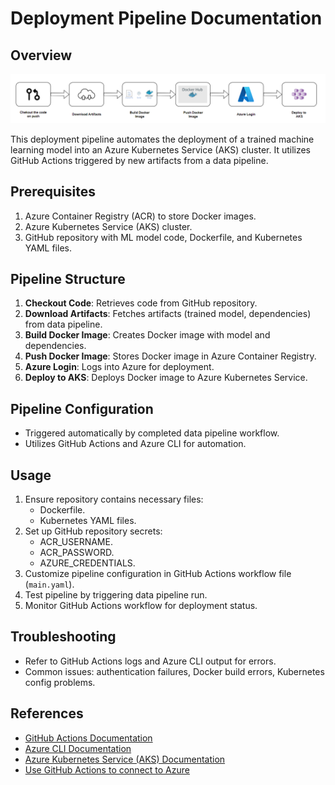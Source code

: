 # Deployment Pipeline Documentation

## Overview

![Alt text](deploy.png?raw=true "Deployment Pipeline")

This deployment pipeline automates the deployment of a trained machine learning model into an Azure Kubernetes Service (AKS) cluster. It utilizes GitHub Actions triggered by new artifacts from a data pipeline.

## Prerequisites

1. Azure Container Registry (ACR) to store Docker images.
2. Azure Kubernetes Service (AKS) cluster.
3. GitHub repository with ML model code, Dockerfile, and Kubernetes YAML files.

## Pipeline Structure

1. **Checkout Code**: Retrieves code from GitHub repository.
2. **Download Artifacts**: Fetches artifacts (trained model, dependencies) from data pipeline.
3. **Build Docker Image**: Creates Docker image with model and dependencies.
4. **Push Docker Image**: Stores Docker image in Azure Container Registry.
5. **Azure Login**: Logs into Azure for deployment.
6. **Deploy to AKS**: Deploys Docker image to Azure Kubernetes Service.

## Pipeline Configuration

- Triggered automatically by completed data pipeline workflow.
- Utilizes GitHub Actions and Azure CLI for automation.

## Usage

1. Ensure repository contains necessary files:
   - Dockerfile.
   - Kubernetes YAML files.
2. Set up GitHub repository secrets:
   - ACR_USERNAME.
   - ACR_PASSWORD.
   - AZURE_CREDENTIALS.
3. Customize pipeline configuration in GitHub Actions workflow file (`main.yaml`).
4. Test pipeline by triggering data pipeline run.
5. Monitor GitHub Actions workflow for deployment status.

## Troubleshooting

- Refer to GitHub Actions logs and Azure CLI output for errors.
- Common issues: authentication failures, Docker build errors, Kubernetes config problems.

## References

- [GitHub Actions Documentation](https://docs.github.com/en/actions)
- [Azure CLI Documentation](https://docs.microsoft.com/en-us/cli/azure)
- [Azure Kubernetes Service (AKS) Documentation](https://docs.microsoft.com/en-us/azure/aks)
- [Use GitHub Actions to connect to Azure](https://learn.microsoft.com/en-us/azure/developer/github/connect-from-azure?tabs=azure-portal%2Cwindows)

